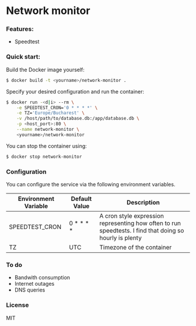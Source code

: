 # Network monitor

### Features:

* Speedtest


### Quick start:

Build the Docker image yourself:

```bash
$ docker build -t <yourname>/network-monitor .
```

Specify your desired configuration and run the container:

```bash
$ docker run -<d|i> --rm \
    -e SPEEDTEST_CRON='0 * * * *' \
    -e TZ='Europe/Bucharest' \
    -v /host/path/to/database.db:/app/database.db \
    -p <host_port>:80 \
    --name network-monitor \
    <yourname>/network-monitor
```

You can stop the container using:

```bash
$ docker stop network-monitor
```


### Configuration

You can configure the service via the following environment variables.

| Environment Variable | Default Value | Description                                                                                             |
| -------------------- | ------------- | ------------------------------------------------------------------------------------------------------- |
| SPEEDTEST_CRON       | 0 * * * *     | A cron style expression representing how often to run speedtests. I find that doing so hourly is plenty |
| TZ                   | UTC           | Timezone of the container                                                                               |


### To do

* Bandwith consumption
* Internet outages
* DNS queries


### License

MIT
